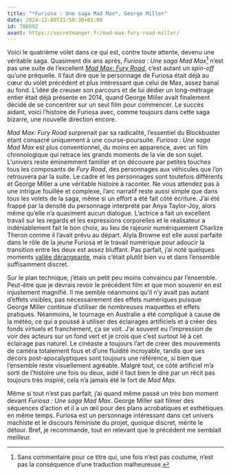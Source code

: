 ```yaml
---
title: "*Furiosa : Une saga Mad Max*, George Miller"
date: 2024-12-08T21:50:30+01:00
id: 786892 
avant: https://voiretmanger.fr/mad-max-fury-road-miller/
---
```


Voici le quatrième volet dans ce qui est, contre toute attente, devenu une véritable saga. Quasiment dix ans après, *Furiosa : Une saga Mad Max*[^1] n’est pas une suite de l’excellent *[Mad Max: Fury Road](https://voiretmanger.fr/mad-max-fury-road-miller/)*, c’est autant un *spin-off* qu’une préquelle. Il faut dire que le personnage de Furiosa était déjà au cœur du volet précédent et plus intéressant que celui de Max, assez banal au fond. L’idée de creuser son parcours et de lui dédier un long-métrage entier était déjà présente en 2014, quand George Miller avait finalement décidé de se concentrer sur un seul film pour commencer. Le succès aidant, voici l’histoire de Furiosa avec, comme toujours dans cette saga bizarre, une nouvelle direction encore.

*Mad Max: Fury Road* surprenait par sa radicalité, l’essentiel du Blockbuster étant consacré uniquement à une course-poursuite. *Furiosa : Une saga Mad Max* est plus conventionnel, du moins en apparence, avec un film chronologique qui retrace les grands moments de la vie de son sujet. L’univers reste éminemment familier et on découvre par petites touches tous les composants de *Fury Road*, des personnages aux véhicules que l’on retrouvera par la suite. Le cadre et les personnages sont toutefois différents et George Miller a une véritable histoire à raconter. Ne vous attendez pas à une intrigue fouillée et complexe, l’arc narratif reste aussi simple que dans tous les volets de la saga, même si un effort a été fait côté écriture. J’ai été frappé par la densité du personnage interprété par Anya Taylor-Joy, alors même qu’elle n’a quasiment aucun dialogue. L’actrice a fait un excellent travail sur les regards et les expressions corporelles et le réalisateur a indéniablement fait le bon choix, au lieu de rajeunir numériquement Charlize Theron comme il l’avait prévu au départ. Alyla Browne est elle aussi parfaite dans le rôle de la jeune Furiosa et le travail numérique pour adoucir la transition entre les deux est assez bluffant. Pas parfait, j’ai noté quelques moments [vallée dérangeante](https://fr.wikipedia.org/wiki/Vallée_de_l%27étrange), mais c’était plutôt bien vu et dans l’ensemble suffisamment discret. 

Sur le plan technique, j’étais un petit peu moins convaincu par l’ensemble. Peut-être que je devrais revoir le précédent film et que mon souvenir en est injustement magnifié. Il me semble néanmoins qu’il n’y avait pas autant d’effets visibles, pas nécessairement des effets numériques puisque George Miller continue d’utiliser de nombreuses maquettes et effets pratiques. Néanmoins, le tournage en Australie a été compliqué à cause de la météo, ce qui a poussé à utiliser des éclairages artificiels et à créer des fonds virtuels et franchement, ça se voit. J’ai souvent eu l’impression de voir des acteurs sur un fond vert et je crois que c’est surtout lié à cet éclairage pas naturel. Le cinéaste a toujours l’art de créer des mouvements de caméra totalement fous et d’une fluidité incroyable, tandis que ses décors post-apocalyptiques sont toujours une référence, si bien que l’ensemble reste visuellement agréable. Malgré tout, ce côté artificiel m’a sorti de l’histoire une fois ou deux, aidé il faut bien le dire par un récit pas toujours très inspiré, cela n’a jamais été le fort de *Mad Max*. 

Même si tout n’est pas parfait, j’ai quand même passé un très bon moment devant *Furiosa : Une saga Mad Max*. George Miller sait filmer des séquences d’action et il a un œil pour des plans acrobatiques et esthétiques en même temps. Furiosa est un personnage intéressant dans cet univers machiste et le discours féministe du projet, quoique discret, mérite le détour. Bref, je recommande, tout en relevant que le précédent me semblait meilleur. 

[^1]: Sans commentaire pour ce titre qui, une fois n’est pas coutume, n’est pas la conséquence d’une traduction malheureuse. 